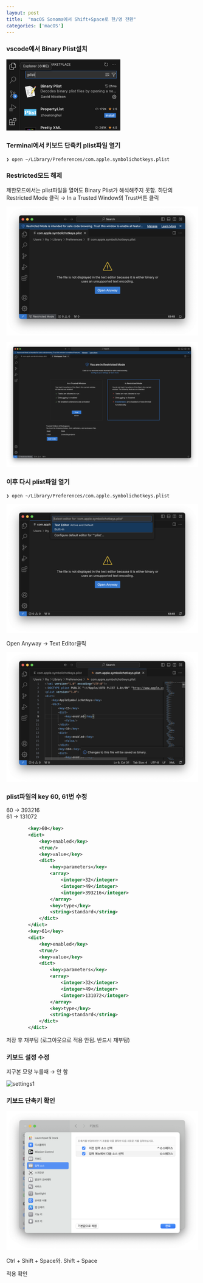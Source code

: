 ```yaml
---
layout: post
title:  "macOS Sonoma에서 Shift+Space로 한/영 전환"
categories: ['macOS']
---
```


### vscode에서 Binary Plist설치

<img src="../../images/2024-10-11-sonoma-shift-space/vscode.png" style="max-width: 300px;">



### Terminal에서 키보드 단축키 plist파일 열기

```shell
❯ open ~/Library/Preferences/com.apple.symbolichotkeys.plist
```



### Restricted모드 해제

제한모드에서는 plist파일을 열어도 Binary Plist가 해석해주지 못함. 하단의 Restricted Mode 클릭 → In a Trusted Window의 Trust버튼 클릭

![vs-res1](../../images/2024-10-11-sonoma-shift-space/vs-res1.png)

![vs-res2](../../images/2024-10-11-sonoma-shift-space/vs-res2.png)



### 이후 다시 plist파일 열기

```shell
❯ open ~/Library/Preferences/com.apple.symbolichotkeys.plist
```

![vs-res3](../../images/2024-10-11-sonoma-shift-space/vs-res3.png)

Open Anyway → Text Editor클릭

![vs-res4](../../images/2024-10-11-sonoma-shift-space/vs-res4.png)



### plist파일의 key 60, 61번 수정

60 → 393216  
61 → 131072

```xml
		<key>60</key>
		<dict>
			<key>enabled</key>
			<true/>
			<key>value</key>
			<dict>
				<key>parameters</key>
				<array>
					<integer>32</integer>
					<integer>49</integer>
					<integer>393216</integer>
				</array>
				<key>type</key>
				<string>standard</string>
			</dict>
		</dict>
		<key>61</key>
		<dict>
			<key>enabled</key>
			<true/>
			<key>value</key>
			<dict>
				<key>parameters</key>
				<array>
					<integer>32</integer>
					<integer>49</integer>
					<integer>131072</integer>
				</array>
				<key>type</key>
				<string>standard</string>
			</dict>
		</dict>
```

저장 후 재부팅 (로그아웃으로 적용 안됨. 반드시 재부팅)



### 키보드 설정 수정

지구본 모양 누를때 → 안 함




![settings1](../../images/2024-10-11-sonoma-shift-space/settings1-8628461.png)

### 키보드 단축키 확인

![settings2](../../images/2024-10-11-sonoma-shift-space/settings2.png)

Ctrl + Shift + Space와. 
Shift + Space

적용 확인
